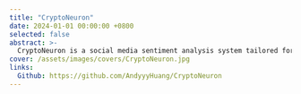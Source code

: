 ```yaml
---
title: "CryptoNeuron"
date: 2024-01-01 00:00:00 +0800
selected: false
abstract: >-
  CryptoNeuron is a social media sentiment analysis system tailored for the crypto market. With a built-in Twitter crawler, it automatically collects tweets based on user-customizable search queries. Utilizing an LLM-based sentiment analysis model, CryptoNeuron analyzes the sentiment of each tweet, enabling comprehensive analysis of individual tweets as well as aggregated summaries. This provides valuable insights into the often hard-to-quantify emotions and attention of the market.
cover: /assets/images/covers/CryptoNeuron.jpg
links:
  Github: https://github.com/AndyyyHuang/CryptoNeuron
---
```

